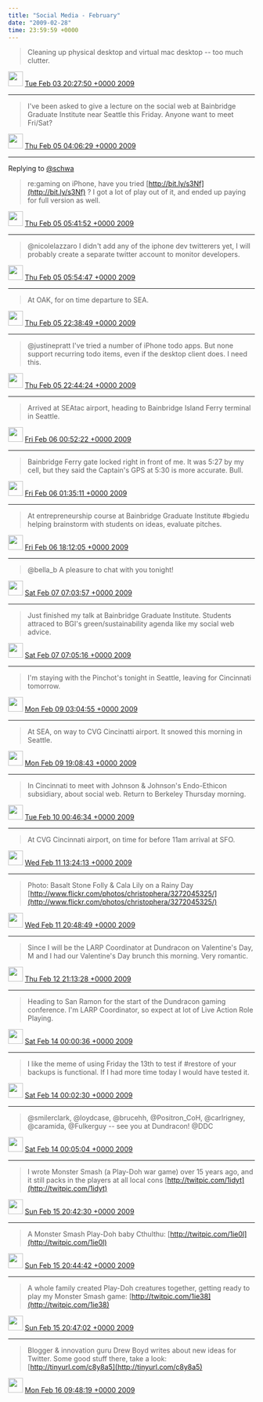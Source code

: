 ```yaml
---    
title: "Social Media - February"
date: "2009-02-28"
time: 23:59:59 +0000
---
```


> Cleaning up physical desktop and virtual mac desktop -- too much clutter.

<img src="{{ site.url }}{{ site.baseurl }}/assets/images/media/tweet.ico" width="30" /> [Tue Feb 03 20:27:50 +0000 2009](https://twitter.com/ChristopherA/status/1174071007)

----

> I've been asked to give a lecture on the social web at Bainbridge Graduate Institute near Seattle this Friday. Anyone want to meet Fri/Sat?

<img src="{{ site.url }}{{ site.baseurl }}/assets/images/media/tweet.ico" width="30" /> [Thu Feb 05 04:06:29 +0000 2009](https://twitter.com/ChristopherA/status/1178654515)

----

Replying to [@schwa](https://twitter.com/@schwa/status/1177710620)

> re:gaming on iPhone, have you tried [http://bit.ly/s3Nf](http://bit.ly/s3Nf) ? I got a lot of play out of it, and ended up paying for full version as well.

<img src="{{ site.url }}{{ site.baseurl }}/assets/images/media/tweet.ico" width="30" /> [Thu Feb 05 05:41:52 +0000 2009](https://twitter.com/ChristopherA/status/1178849152)

----

> @nicolelazzaro I didn't add any of the iphone dev twitterers yet, I will probably create a separate twitter account to monitor developers.

<img src="{{ site.url }}{{ site.baseurl }}/assets/images/media/tweet.ico" width="30" /> [Thu Feb 05 05:54:47 +0000 2009](https://twitter.com/ChristopherA/status/1178873428)

----

> At OAK, for on time departure to SEA.

<img src="{{ site.url }}{{ site.baseurl }}/assets/images/media/tweet.ico" width="30" /> [Thu Feb 05 22:38:49 +0000 2009](https://twitter.com/ChristopherA/status/1181317445)

----

> @justinepratt I've tried a number of iPhone todo apps. But none support recurring todo items, even if the desktop client does. I need this.

<img src="{{ site.url }}{{ site.baseurl }}/assets/images/media/tweet.ico" width="30" /> [Thu Feb 05 22:44:24 +0000 2009](https://twitter.com/ChristopherA/status/1181334679)

----

> Arrived at SEAtac airport, heading to Bainbridge Island Ferry terminal in Seattle.

<img src="{{ site.url }}{{ site.baseurl }}/assets/images/media/tweet.ico" width="30" /> [Fri Feb 06 00:52:22 +0000 2009](https://twitter.com/ChristopherA/status/1181678378)

----

> Bainbridge Ferry gate locked right in front of me. It was 5:27 by my cell, but they said the Captain's GPS at 5:30 is more accurate. Bull.

<img src="{{ site.url }}{{ site.baseurl }}/assets/images/media/tweet.ico" width="30" /> [Fri Feb 06 01:35:11 +0000 2009](https://twitter.com/ChristopherA/status/1181785035)

----

> At entrepreneurship course at Bainbridge Graduate Institute #bgiedu helping brainstorm with students on ideas, evaluate pitches.

<img src="{{ site.url }}{{ site.baseurl }}/assets/images/media/tweet.ico" width="30" /> [Fri Feb 06 18:12:05 +0000 2009](https://twitter.com/ChristopherA/status/1183956761)

----

> @bella_b A pleasure to chat with you tonight!

<img src="{{ site.url }}{{ site.baseurl }}/assets/images/media/tweet.ico" width="30" /> [Sat Feb 07 07:03:57 +0000 2009](https://twitter.com/ChristopherA/status/1185777946)

----

> Just finished my talk at Bainbridge Graduate Institute.  Students attraced to BGI's green/sustainability agenda like my social web advice.

<img src="{{ site.url }}{{ site.baseurl }}/assets/images/media/tweet.ico" width="30" /> [Sat Feb 07 07:05:16 +0000 2009](https://twitter.com/ChristopherA/status/1185779779)

----

> I'm staying with the Pinchot's tonight in Seattle, leaving for Cincinnati tomorrow.

<img src="{{ site.url }}{{ site.baseurl }}/assets/images/media/tweet.ico" width="30" /> [Mon Feb 09 03:04:55 +0000 2009](https://twitter.com/ChristopherA/status/1190659212)

----

> At SEA, on way to CVG Cincinatti airport. It snowed this morning in Seattle.

<img src="{{ site.url }}{{ site.baseurl }}/assets/images/media/tweet.ico" width="30" /> [Mon Feb 09 19:08:43 +0000 2009](https://twitter.com/ChristopherA/status/1192815931)

----

> In Cincinnati to meet with Johnson & Johnson's Endo-Ethicon subsidiary, about social web. Return to Berkeley Thursday morning.

<img src="{{ site.url }}{{ site.baseurl }}/assets/images/media/tweet.ico" width="30" /> [Tue Feb 10 00:46:34 +0000 2009](https://twitter.com/ChristopherA/status/1193833430)

----

> At CVG Cincinnati airport, on time for before 11am arrival at SFO.

<img src="{{ site.url }}{{ site.baseurl }}/assets/images/media/tweet.ico" width="30" /> [Wed Feb 11 13:24:13 +0000 2009](https://twitter.com/ChristopherA/status/1198901948)

----

> Photo: Basalt Stone Folly & Cala Lily on a Rainy Day [http://www.flickr.com/photos/christophera/3272045325/](http://www.flickr.com/photos/christophera/3272045325/)

<img src="{{ site.url }}{{ site.baseurl }}/assets/images/media/tweet.ico" width="30" /> [Wed Feb 11 20:48:49 +0000 2009](https://twitter.com/ChristopherA/status/1200306074)

----

> Since I will be the LARP Coordinator at Dundracon on Valentine's Day, M and I had our Valentine's Day brunch this morning. Very romantic.

<img src="{{ site.url }}{{ site.baseurl }}/assets/images/media/tweet.ico" width="30" /> [Thu Feb 12 21:13:28 +0000 2009](https://twitter.com/ChristopherA/status/1204129204)

----

> Heading to San Ramon for the start of the Dundracon gaming conference. I'm LARP Coordinator, so expect at lot of Live Action Role Playing.

<img src="{{ site.url }}{{ site.baseurl }}/assets/images/media/tweet.ico" width="30" /> [Sat Feb 14 00:00:36 +0000 2009](https://twitter.com/ChristopherA/status/1208325731)

----

> I like the meme of using Friday the 13th to test if #restore of your backups is functional. If I had more time today I would have tested it.

<img src="{{ site.url }}{{ site.baseurl }}/assets/images/media/tweet.ico" width="30" /> [Sat Feb 14 00:02:30 +0000 2009](https://twitter.com/ChristopherA/status/1208330735)

----

> @smilerclark, @loydcase, @brucehh, @Positron_CoH, @carlrigney, @caramida, @Fulkerguy -- see you at Dundracon! @DDC

<img src="{{ site.url }}{{ site.baseurl }}/assets/images/media/tweet.ico" width="30" /> [Sat Feb 14 00:05:04 +0000 2009](https://twitter.com/ChristopherA/status/1208337281)

----

> I wrote Monster Smash (a Play-Doh war game) over 15 years ago, and it still packs in the players at all local cons [http://twitpic.com/1idyt](http://twitpic.com/1idyt)

<img src="{{ site.url }}{{ site.baseurl }}/assets/images/media/tweet.ico" width="30" /> [Sun Feb 15 20:42:30 +0000 2009](https://twitter.com/ChristopherA/status/1213198957)

----

> A Monster Smash Play-Doh baby Cthulthu:  [http://twitpic.com/1ie0l](http://twitpic.com/1ie0l)

<img src="{{ site.url }}{{ site.baseurl }}/assets/images/media/tweet.ico" width="30" /> [Sun Feb 15 20:44:42 +0000 2009](https://twitter.com/ChristopherA/status/1213204158)

----

> A whole family created Play-Doh creatures together, getting ready to play my Monster Smash game:  [http://twitpic.com/1ie38](http://twitpic.com/1ie38)

<img src="{{ site.url }}{{ site.baseurl }}/assets/images/media/tweet.ico" width="30" /> [Sun Feb 15 20:47:02 +0000 2009](https://twitter.com/ChristopherA/status/1213209749)

----

> Blogger & innovation guru Drew Boyd writes about new ideas for Twitter. Some good stuff there, take a look: [http://tinyurl.com/c8y8a5](http://tinyurl.com/c8y8a5)

<img src="{{ site.url }}{{ site.baseurl }}/assets/images/media/tweet.ico" width="30" /> [Mon Feb 16 09:48:19 +0000 2009](https://twitter.com/ChristopherA/status/1214832946)